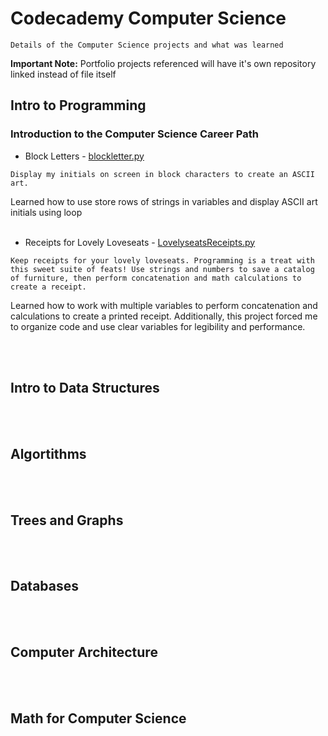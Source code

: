 # Codecademy Computer Science 
`Details of the Computer Science projects and what was learned`

**Important Note:** Portfolio projects referenced will have it's own repository linked instead of file itself

## Intro to Programming

### Introduction to the Computer Science Career Path
- Block Letters - [blockletter.py](https://github.com/lev2pr0/codecademy-computerscience-projects/blob/main/blockletter.py)

`Display my initials on screen in block characters to create an ASCII art.`

Learned how to use store rows of strings in variables and display ASCII art initials using loop
<br><br/>
- Receipts for Lovely Loveseats - [LovelyseatsReceipts.py](https://github.com/lev2pr0/codecademy-computerscience-projects/blob/main/LovelyseatsReceipts.py)
  
`Keep receipts for your lovely loveseats. Programming is a treat with this sweet suite of feats! Use strings and numbers to save a catalog of furniture, then perform concatenation and math calculations to create a receipt.`

Learned how to work with multiple variables to perform concatenation and calculations to create a printed receipt. Additionally, this project forced me to organize code and use clear variables for legibility and performance.

<br><br/>
## Intro to Data Structures

<br><br/>
## Algortithms 

<br><br/>
## Trees and Graphs

<br><br/>
## Databases

<br><br/>
## Computer Architecture 

<br><br/>
## Math for Computer Science


